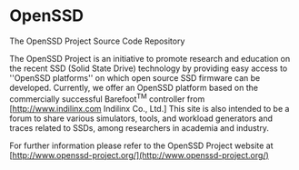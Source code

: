 OpenSSD
=======

The OpenSSD Project Source Code Repository

The OpenSSD Project is an initiative to promote research and education on the recent SSD (Solid State Drive) technology by providing easy access to ''OpenSSD platforms'' on which open source SSD firmware can be developed. Currently, we offer an OpenSSD platform based on the commercially successful Barefoot<sup>TM</sup> controller from [http://www.indilinx.com Indilinx Co., Ltd.] This site is also intended to be a forum to share various simulators, tools, and workload generators and traces related to SSDs, among researchers in academia and industry. 

For further information please refer to the OpenSSD Project website at [http://www.openssd-project.org/](http://www.openssd-project.org/)
